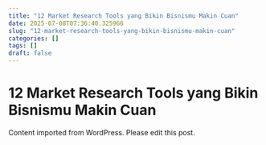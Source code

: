 ```yaml
---
title: "12 Market Research Tools yang Bikin Bisnismu Makin Cuan"
date: 2025-07-08T07:36:40.325966
slug: "12-market-research-tools-yang-bikin-bisnismu-makin-cuan"
categories: []
tags: []
draft: false
---
```


# 12 Market Research Tools yang Bikin Bisnismu Makin Cuan

Content imported from WordPress. Please edit this post.
